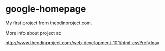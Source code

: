 # google-homepage

My first project from theodinproject.com. 

More info about project at: 

http://www.theodinproject.com/web-development-101/html-css?ref=lnav